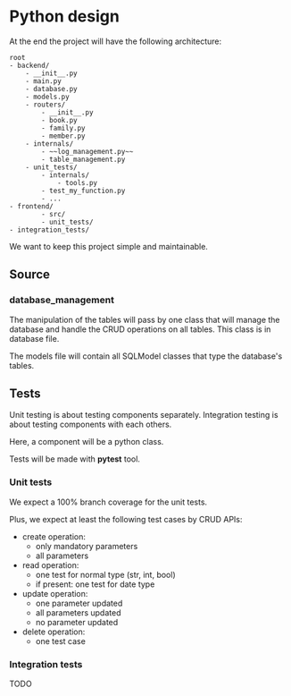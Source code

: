 # Python design

At the end the project will have the following architecture:

```
root
- backend/
    - __init__.py
    - main.py
    - database.py
    - models.py
    - routers/
        - __init__.py
        - book.py
        - family.py
        - member.py
    - internals/
        - ~~log_management.py~~
        - table_management.py
    - unit_tests/
        - internals/
            - tools.py
        - test_my_function.py
        - ...
- frontend/
        - src/
        - unit_tests/
- integration_tests/
```

We want to keep this project simple and maintainable.

## Source

### database_management

The manipulation of the tables will pass by one class that will manage the database and handle the CRUD operations on all tables. This class is in database file.

The models file will contain all SQLModel classes that type the database's tables.

## Tests

Unit testing is about testing components separately. Integration testing is about testing components with each others.

Here, a component will be a python class.

Tests will be made with **pytest** tool.

### Unit tests

We expect a 100% branch coverage for the unit tests.

Plus, we expect at least the following test cases by CRUD APIs:

- create operation:
    - only mandatory parameters
    - all parameters
- read operation:
    - one test for normal type (str, int, bool)
    - if present: one test for date type
- update operation:
    - one parameter updated
    - all parameters updated
    - no parameter updated
- delete operation:
    - one test case

### Integration tests

TODO
